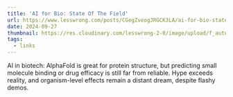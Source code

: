 ```yaml
---
title: 'AI for Bio: State Of The Field'
url: https://www.lesswrong.com/posts/CGegZveogJRGCK3LA/ai-for-bio-state-of-the-field
date: 2024-09-27
thumbnail: https://res.cloudinary.com/lesswrong-2-0/image/upload/f_auto,q_auto/v1/mirroredImages/CGegZveogJRGCK3LA/dmz3zcfvkpsexrfqxnwf
tags:
  - links
---
```


AI in biotech: AlphaFold is great for protein structure, but predicting small molecule binding or drug efficacy is still far from reliable. Hype exceeds reality, and organism-level effects remain a distant dream, despite flashy demos.
